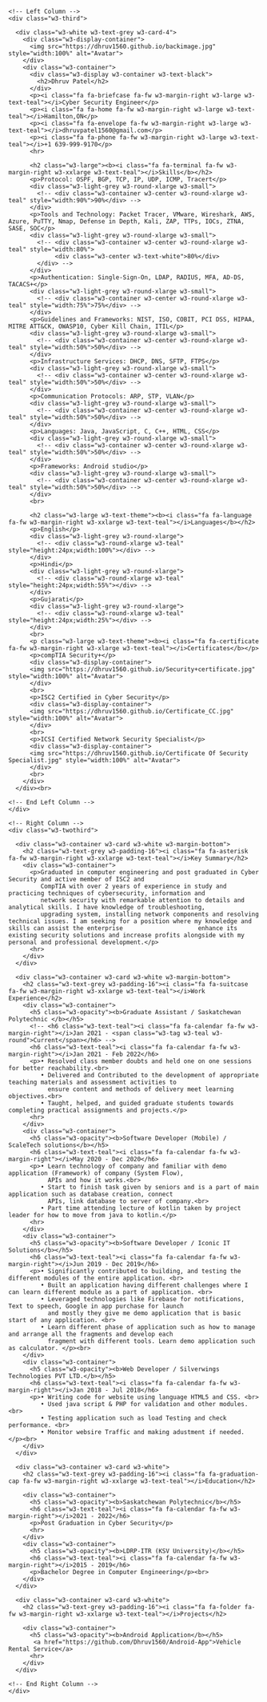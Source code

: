 <html>
  <head>
    <title>W3.CSS Template</title>
    <meta charset="UTF-8">
    <meta name="viewport" content="width=device-width, initial-scale=1">
    <link rel="stylesheet" href="https://www.w3schools.com/w3css/4/w3.css">
    <link rel='stylesheet' href='https://fonts.googleapis.com/css?family=Roboto'>
    <link rel="stylesheet" href="https://cdnjs.cloudflare.com/ajax/libs/font-awesome/4.7.0/css/font-awesome.min.css">
    <style>
    html,body,h1,h2,h3,h4,h5,h6 {font-family: "Roboto", sans-serif}
    </style>
  </head>
<body class="w3-light-grey">

<!-- Page Container -->
<div class="w3-content w3-margin-top" style="max-width:1400px;">

  <!-- The Grid -->
  <div class="w3-row-padding">
  
    <!-- Left Column -->
    <div class="w3-third">
    
      <div class="w3-white w3-text-grey w3-card-4">
        <div class="w3-display-container">
          <img src="https://dhruv1560.github.io/backimage.jpg" style="width:100%" alt="Avatar">
        </div>
        <div class="w3-container">
          <div class="w3-display w3-container w3-text-black">
            <h2>Dhruv Patel</h2>
          </div>
          <p><i class="fa fa-briefcase fa-fw w3-margin-right w3-large w3-text-teal"></i>Cyber Security Engineer</p>
          <p><i class="fa fa-home fa-fw w3-margin-right w3-large w3-text-teal"></i>Hamilton,ON</p>
          <p><i class="fa fa-envelope fa-fw w3-margin-right w3-large w3-text-teal"></i>dhruvpatel1560@gmail.com</p>
          <p><i class="fa fa-phone fa-fw w3-margin-right w3-large w3-text-teal"></i>+1 639-999-9170</p>
          <hr>

          <h2 class="w3-large"><b><i class="fa fa-terminal fa-fw w3-margin-right w3-xxlarge w3-text-teal"></i>Skills</b></h2>
          <p>Protocol: OSPF, BGP, TCP, IP, UDP, ICMP, Tracert</p>
          <div class="w3-light-grey w3-round-xlarge w3-small">
            <!-- <div class="w3-container w3-center w3-round-xlarge w3-teal" style="width:90%">90%</div> -->
          </div>
          <p>Tools and Technology: Packet Tracer, VMware, Wireshark, AWS, Azure, PuTTY, Nmap, Defense in Depth, Kali, ZAP, TTPs, IOCs, ZTNA, SASE, SOC</p>
          <div class="w3-light-grey w3-round-xlarge w3-small">
            <!-- <div class="w3-container w3-center w3-round-xlarge w3-teal" style="width:80%"> 
                 <div class="w3-center w3-text-white">80%</div> 
            </div> -->
          </div>
          <p>Authentication: Single-Sign-On, LDAP, RADIUS, MFA, AD-DS, TACACS+</p>
          <div class="w3-light-grey w3-round-xlarge w3-small">
            <!-- <div class="w3-container w3-center w3-round-xlarge w3-teal" style="width:75%">75%</div> -->
          </div>
          <p>Guidelines and Frameworks: NIST, ISO, COBIT, PCI DSS, HIPAA, MITRE ATT&CK, OWASP10, Cyber Kill Chain, ITIL</p>
          <div class="w3-light-grey w3-round-xlarge w3-small">
            <!-- <div class="w3-container w3-center w3-round-xlarge w3-teal" style="width:50%">50%</div> -->
          </div>
          <p>Infrastructure Services: DHCP, DNS, SFTP, FTPS</p>
          <div class="w3-light-grey w3-round-xlarge w3-small">
            <!-- <div class="w3-container w3-center w3-round-xlarge w3-teal" style="width:50%">50%</div> -->
          </div>
          <p>Communication Protocols: ARP, STP, VLAN</p>
          <div class="w3-light-grey w3-round-xlarge w3-small">
            <!-- <div class="w3-container w3-center w3-round-xlarge w3-teal" style="width:50%">50%</div> -->
          </div>
          <p>Languages: Java, JavaScript, C, C++, HTML, CSS</p>
          <div class="w3-light-grey w3-round-xlarge w3-small">
            <!-- <div class="w3-container w3-center w3-round-xlarge w3-teal" style="width:50%">50%</div> -->
          </div>
          <p>Frameworks: Android studio</p>
          <div class="w3-light-grey w3-round-xlarge w3-small">
            <!-- <div class="w3-container w3-center w3-round-xlarge w3-teal" style="width:50%">50%</div> -->
          </div>
          <br>

          <h2 class="w3-large w3-text-theme"><b><i class="fa fa-language fa-fw w3-margin-right w3-xxlarge w3-text-teal"></i>Languages</b></h2>
          <p>English</p>
          <div class="w3-light-grey w3-round-xlarge">
            <!-- <div class="w3-round-xlarge w3-teal" style="height:24px;width:100%"></div> -->
          </div>
          <p>Hindi</p>
          <div class="w3-light-grey w3-round-xlarge">
            <!-- <div class="w3-round-xlarge w3-teal" style="height:24px;width:55%"></div> -->
          </div>
          <p>Gujarati</p>
          <div class="w3-light-grey w3-round-xlarge">
            <!-- <div class="w3-round-xlarge w3-teal" style="height:24px;width:25%"></div> -->
          </div>
          <br>
          <p class="w3-large w3-text-theme"><b><i class="fa fa-certificate fa-fw w3-margin-right w3-xlarge w3-text-teal"></i>Certificates</b></p>
          <p>compTIA Security+</p>
          <div class="w3-display-container">
          <img src="https://dhruv1560.github.io/Security+certificate.jpg" style="width:100%" alt="Avatar">
          </div>
          <br>
          <p>ISC2 Certified in Cyber Security</p>
          <div class="w3-display-container">
          <img src="https://dhruv1560.github.io/Certificate_CC.jpg" style="width:100%" alt="Avatar">
          </div>
          <br>
          <p>ICSI Certified Network Security Specialist</p>
          <div class="w3-display-container">
          <img src="https://dhruv1560.github.io/Certificate Of Security Specialist.jpg" style="width:100%" alt="Avatar">
          </div>
          <br>
        </div>
      </div><br>

    <!-- End Left Column -->
    </div>

    <!-- Right Column -->
    <div class="w3-twothird">

      <div class="w3-container w3-card w3-white w3-margin-bottom">
        <h2 class="w3-text-grey w3-padding-16"><i class="fa fa-asterisk fa-fw w3-margin-right w3-xxlarge w3-text-teal"></i>Key Summary</h2>
        <div class="w3-container">
          <p>Graduated in computer engineering and post graduated in Cyber Security and active member of ISC2 and
             CompTIA with over 2 years of experience in study and practicing techniques of cybersecurity, information and
             network security with remarkable attention to details and analytical skills. I have knowledge of troubleshooting,
             upgrading system, installing network components and resolving technical issues. I am seeking for a position where my knowledge and skills can assist the enterprise                     enhance its existing security solutions and increase profits alongside with my personal and professional development.</p>
          <hr>
        </div>
      </div> 
       
      <div class="w3-container w3-card w3-white w3-margin-bottom">
        <h2 class="w3-text-grey w3-padding-16"><i class="fa fa-suitcase fa-fw w3-margin-right w3-xxlarge w3-text-teal"></i>Work Experience</h2>
        <div class="w3-container">
          <h5 class="w3-opacity"><b>Graduate Assistant / Saskatchewan Polytechnic </b></h5>
          <!-- <h6 class="w3-text-teal"><i class="fa fa-calendar fa-fw w3-margin-right"></i>Jan 2021 - <span class="w3-tag w3-teal w3-round">Current</span></h6> -->
          <h6 class="w3-text-teal"><i class="fa fa-calendar fa-fw w3-margin-right"></i>Jan 2021 - Feb 2022</h6>
          <p>• Resolved class member doubts and held one on one sessions for better reachability.<br>
             • Delivered and Contributed to the development of appropriate teaching materials and assessment activities to
               ensure content and methods of delivery meet learning objectives.<br>
             • Taught, helped, and guided graduate students towards completing practical assignments and projects.</p>
          <hr>  
        </div>
        <div class="w3-container">
          <h5 class="w3-opacity"><b>Software Developer (Mobile) / ScaleTech solutions</b></h5>
          <h6 class="w3-text-teal"><i class="fa fa-calendar fa-fw w3-margin-right"></i>May 2020 - Dec 2020</h6>
          <p>• Learn technology of company and familiar with demo application (Framework) of company (System Flow),
               APIs and how it works.<br>
             • Start to finish task given by seniors and is a part of main application such as database creation, connect
               APIs, link database to server of company.<br>
             • Part time attending lecture of kotlin taken by project leader for how to move from java to kotlin.</p>
          <hr>
        </div>
        <div class="w3-container">
          <h5 class="w3-opacity"><b>Software Developer / Iconic IT Solutions</b></h5>
          <h6 class="w3-text-teal"><i class="fa fa-calendar fa-fw w3-margin-right"></i>Jun 2019 - Dec 2019</h6>
          <p>• Significantly contributed to building, and testing the different modules of the entire application. <br>
             • Built an application having different challenges where I can learn different module as a part of application. <br>
             • Leveraged technologies like Firebase for notifications, Text to speech, Google in app purchase for launch
               and mostly they give me demo application that is basic start of any application. <br>
             • Learn different phase of application such as how to manage and arrange all the fragments and develop each
               fragment with different tools. Learn demo application such as calculator. </p><br>
        </div>
        <div class="w3-container">
          <h5 class="w3-opacity"><b>Web Developer / Silverwings Technologies PVT LTD.</b></h5>
          <h6 class="w3-text-teal"><i class="fa fa-calendar fa-fw w3-margin-right"></i>Jan 2018 - Jul 2018</h6>
          <p>• Writing code for website using language HTML5 and CSS. <br>
             • Used java script & PHP for validation and other modules. <br>
             • Testing application such as load Testing and check performance. <br>
             • Monitor websire Traffic and making adustment if needed. </p><br>
        </div>
      </div>

      <div class="w3-container w3-card w3-white">
        <h2 class="w3-text-grey w3-padding-16"><i class="fa fa-graduation-cap fa-fw w3-margin-right w3-xxlarge w3-text-teal"></i>Education</h2>

        <div class="w3-container">
          <h5 class="w3-opacity"><b>Saskatchewan Polytechnic</b></h5>
          <h6 class="w3-text-teal"><i class="fa fa-calendar fa-fw w3-margin-right"></i>2021 - 2022</h6>
          <p>Post Graduation in Cyber Security</p>
          <hr>
        </div>
        <div class="w3-container">
          <h5 class="w3-opacity"><b>LDRP-ITR (KSV University)</b></h5>
          <h6 class="w3-text-teal"><i class="fa fa-calendar fa-fw w3-margin-right"></i>2015 - 2019</h6>
          <p>Bachelor Degree in Computer Engineering</p><br>
        </div>
      </div>

      <div class="w3-container w3-card w3-white">
        <h2 class="w3-text-grey w3-padding-16"><i class="fa fa-folder fa-fw w3-margin-right w3-xxlarge w3-text-teal"></i>Projects</h2>

        <div class="w3-container">
          <h5 class="w3-opacity"><b>Android Application</b></h5>
           <a href="https://github.com/Dhruv1560/Android-App">Vehicle Rental Service</a> 
          <hr>
        </div>
      </div>

    <!-- End Right Column -->
    </div>
    
  <!-- End Grid -->
  </div>
  
  <!-- End Page Container -->
</div>

</body>
</html>


